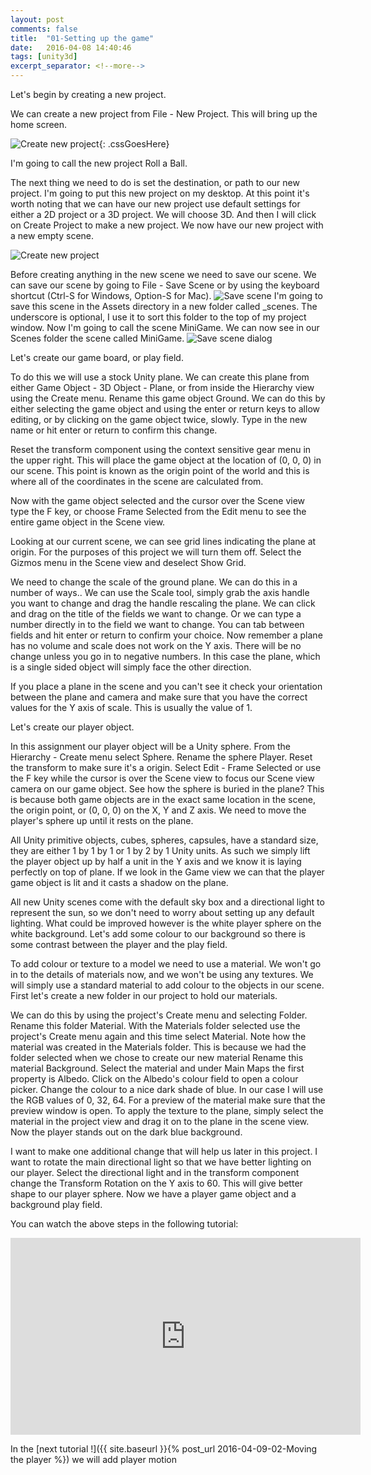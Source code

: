 ```yaml
---
layout: post
comments: false
title:  "01-Setting up the game"
date:   2016-04-08 14:40:46
tags: [unity3d]
excerpt_separator: <!--more-->
---
```



Let's begin by creating a new project.

We can create a new project from File - New Project.
This will bring up the home screen.

![Create new project]({{site.baseurl}}/images/posts/01-01-newProject.gif){: .cssGoesHere}

I'm going to call the new project Roll a Ball.
<!--more-->
The next thing we need to do is set the destination,
or path to our new project.
I'm going to put this new project on my desktop.
At this point it's worth noting that we can
have our new project use default settings
for either a 2D project or a 3D project.
We will choose 3D.
And then I will click on Create Project
to make a new project.
We now have our new project with a new empty scene.


![Create new project]({{site.baseurl}}/images/posts/01-02-newProjectSetup.gif)

Before creating anything in the new scene
we need to save our scene.
We can save our scene by going to File - Save Scene
or by using the keyboard shortcut (Ctrl-S for Windows, Option-S for Mac).
![Save scene]({{site.baseurl}}/images/posts/01-03-save-scene.gif)
I'm going to save this scene in the Assets directory
in a new folder called _scenes.
The underscore is optional, I use it to sort this
folder to the top of my project window.
Now I'm going to call the scene MiniGame.
We can now see in our Scenes folder
the scene called MiniGame.
![Save scene dialog]({{site.baseurl}}/images/posts/01-04-save-scene-dialog.gif)

Let's create our game board, or play field.

To do this we will use a stock Unity plane.
We can create this plane from either
Game Object - 3D Object - Plane, 
or from inside the Hierarchy view using the Create menu.
Rename this game object Ground.
We can do this by either selecting the game object
and using the enter or return keys
to allow editing, or by clicking on the
game object twice, slowly.
Type in the new name or hit enter or return
to confirm this change.

Reset the transform component using the context
sensitive gear menu in the upper right.
This will place the game object at the location of
(0, 0, 0) in our scene.
This point is known as the origin point
of the world and this is where all of the
coordinates in the scene are calculated from.

Now with the game object selected and the
cursor over the Scene view type the F key, or choose
Frame Selected from the Edit menu
to see the entire game object in the Scene view.

Looking at our current scene,
we can see grid lines indicating the plane at origin.
For the purposes of this project
we will turn them off.
Select the Gizmos menu in the Scene view
and deselect Show Grid.

We need to change the scale of the ground plane.
We can do this in a number of ways..
We can use the Scale tool,
simply grab the axis handle you want to change
and drag the handle rescaling the plane.
We can click and drag on the title of
the fields we want to change.
Or we can type a number directly in to the
field we want to change.
You can tab between fields and hit enter or return
to confirm your choice.
Now remember a plane has no volume
and scale does not work on the Y axis.
There will be no change unless you go in to negative numbers.
In this case the plane, which is a single
sided object will simply face the other direction.

If you place a plane in the scene and you can't see it
check your orientation between the plane and camera
and make sure that you have the correct values
for the Y axis of scale.
This is usually the value of 1.

Let's create our player object.

In this assignment our player object
will be a Unity sphere.
From the Hierarchy - Create menu select Sphere.
Rename the sphere Player.
Reset the transform to make sure it's a origin.
Select Edit - Frame Selected
or use the F key while the cursor is
over the Scene view to focus our Scene view
camera on our game object.
See how the sphere is buried in the plane?
This is because both game objects
are in the exact same location in the scene,
the origin point, or (0, 0, 0)
on the X, Y and Z axis.
We need to move the player's sphere up
until it rests on the plane.

All Unity primitive objects, cubes, spheres, capsules,
have a standard size, they are either
1 by 1 by 1 or 1 by 2 by 1 Unity units.
As such we simply lift the player object up
by half a unit in the Y axis
and we know it is laying perfectly on top of plane.
If we look in the Game view we can that the
player game object is lit and it
casts a shadow on the plane.

All new Unity scenes come with the
default sky box and a directional light
to represent the sun, so we don't need to worry
about setting up any default lighting.
What could be improved however is the
white player sphere on the white background.
Let's add some colour to our background
so there is some contrast between the player and the play field.

To add colour or texture to a model
we need to use a material.
We won't go in to the details of materials now,
and we won't be using any textures.
We will simply use a standard material
to add colour to the objects in our scene.
First let's create a new folder in our
project to hold our materials.

We can do this by using the project's
Create menu and selecting Folder.
Rename this folder Material.
With the Materials folder selected
use the project's Create menu again
and this time select Material.
Note how the material was created in the Materials folder.
This is because we had the folder selected
when we chose to create our new material
Rename this material Background.
Select the material and under Main Maps
the first property is Albedo.
Click on the Albedo's colour field
to open a colour picker.
Change the colour to a nice dark shade of blue.
In our case I will use the RGB values of 0, 32, 64.
For a preview of the material make sure
that the preview window is open.
To apply the texture to the plane,
simply select the material in the project view
and drag it on to the plane in the scene view.
Now the player stands out on the dark blue background.

I want to make one additional change that
will help us later in this project.
I want to rotate the main directional light
so that we have better lighting on our player.
Select the directional light and in the transform component
change the Transform Rotation on the Y axis to 60.
This will give better shape to our player sphere.
Now we have a player game object and a background play field.

You can watch the above steps in the following tutorial:

<div align = "center">
<iframe width="560" height="315" src="https://www.youtube.com/embed/W_fAidYRGzs" frameborder="0" allowfullscreen></iframe>
</div>

 In the [next tutorial !]({{ site.baseurl }}{% post_url  2016-04-09-02-Moving the player %}) we will add player motion
 

